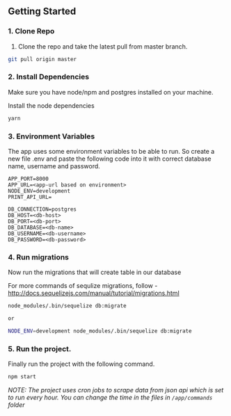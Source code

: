 ## Getting Started

### 1. Clone Repo
1. Clone the repo and take the latest pull from master branch.

```bash
git pull origin master
```
### 2. Install Dependencies
Make sure you have node/npm and postgres installed on your machine.

Install the node dependencies

```bash
yarn
```
### 3. Environment Variables

The app uses some environment variables to be able to run. So create a new file .env and paste the following code into it with correct database name, username and password.

```
APP_PORT=8000
APP_URL=<app-url based on environment>
NODE_ENV=development
PRINT_API_URL=

DB_CONNECTION=postgres
DB_HOST=<db-host>
DB_PORT=<db-port>
DB_DATABASE=<db-name>
DB_USERNAME=<db-username>
DB_PASSWORD=<db-password>
```
### 4. Run migrations

Now run the migrations that will create table in our database

For more commands of sequlize migrations, follow - http://docs.sequelizejs.com/manual/tutorial/migrations.html

```bash
node_modules/.bin/sequelize db:migrate

or

NODE_ENV=development node_modules/.bin/sequelize db:migrate
```

### 5. Run the project.
Finally run the project with the following command.
```bash
npm start
```

*NOTE: The project uses cron jobs to scrape data from json api which is set to run every hour. You can change the time in the files in ```/app/commands``` folder*
